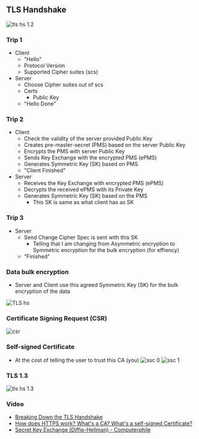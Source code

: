 ## TLS Handshake

![tls hs 1.2](img/tls-hs-12.png)
 
### Trip 1
- Client
    - "Hello"
    - Protocol Version
    - Supported Cipher suites (scs)
- Server
    - Choose Cipher suites out of scs
    - Certs
        - Public Key
    - "Hello Done"

### Trip 2
- Client
    - Check the validity of the server provided Public Key
    - Creates pre-master-secret (PMS)  based on the server Public Key
    - Encrypts the PMS with server Public Key 
    - Sends Key Exchange with the encrypted PMS (ePMS) 
    - Generates Symmetric Key (SK) based on PMS
    - "Client Finished"
- Server
    - Receives the Key Exchange with encrypted PMS (ePMS) 
    - Decrypts the received  ePMS with its Private Key
    - Generates Symmetric Key (SK) based on the PMS
        - This SK is same as what client has as SK

### Trip 3
- Server
    - Send Change Cipher Spec is sent with this SK
        - Telling that I am changing from Asymmetric encryption to Symmetric encryption for the bulk encryption (for effiency)
    - "Finished"


### Data bulk encryption
- Server and Client use this agreed Symmetric Key (SK) for the bulk encryption of the data

![TLS hs](img/tls-hs-1.png)

### Certificate Signing Request (CSR)
![csr](img/csr-1.png)

### Self-signed Certificate
- At the cost of telling the user to trust this CA (you)
![ssc 0](img/ssc-0.png)
![ssc 1 ](img/ssc-1.png)

### TLS 1.3
![tls hs 1.3](img/tls-h2-13.png)

### Video
- [Breaking Down the TLS Handshake](https://www.youtube.com/watch?v=cuR05y_2Gxc)    
- [How does HTTPS work? What's a CA? What's a self-signed Certificate?](https://www.youtube.com/watch?v=T4Df5_cojAs)
- [Secret Key Exchange (Diffie-Hellman) - Computerphile](https://www.youtube.com/watch?v=NmM9HA2MQGI)

